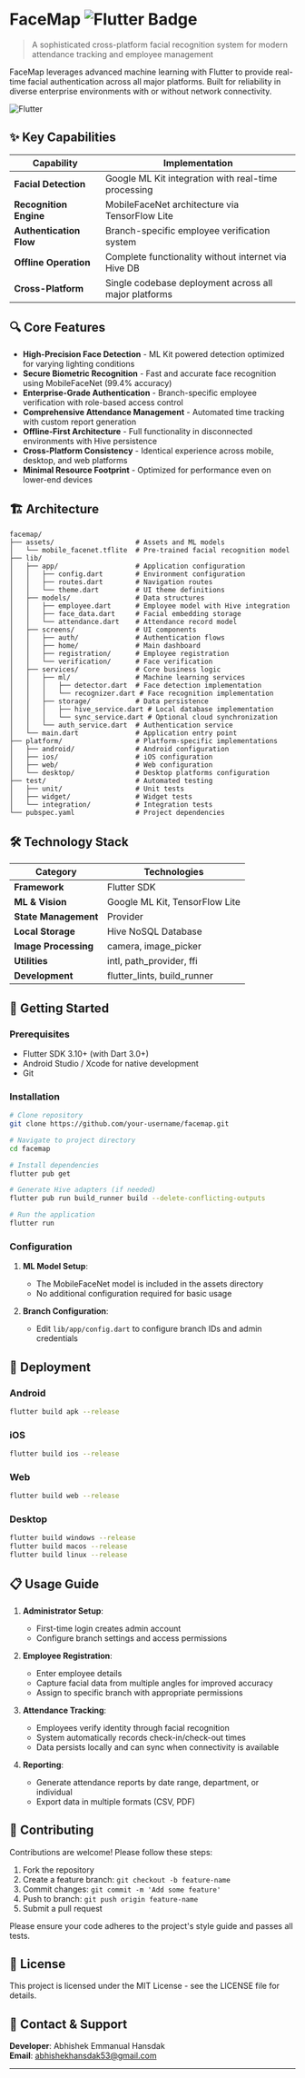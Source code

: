 # FaceMap <img src="https://img.shields.io/badge/Flutter-02569B?style=for-the-badge&logo=flutter&logoColor=white" alt="Flutter Badge"/>

> A sophisticated cross-platform facial recognition system for modern attendance tracking and employee management

FaceMap leverages advanced machine learning with Flutter to provide real-time facial authentication across all major platforms. Built for reliability in diverse enterprise environments with or without network connectivity.

![Flutter](https://img.shields.io/badge/Platform-Android%20%7C%20iOS%20%7C%20Web%20%7C%20Windows%20%7C%20macOS%20%7C%20Linux-blue)



## ✨ Key Capabilities

| Capability | Implementation |
|------------|----------------|
| **Facial Detection** | Google ML Kit integration with real-time processing |
| **Recognition Engine** | MobileFaceNet architecture via TensorFlow Lite |
| **Authentication Flow** | Branch-specific employee verification system |
| **Offline Operation** | Complete functionality without internet via Hive DB |
| **Cross-Platform** | Single codebase deployment across all major platforms |

## 🔍 Core Features

- **High-Precision Face Detection** - ML Kit powered detection optimized for varying lighting conditions
- **Secure Biometric Recognition** - Fast and accurate face recognition using MobileFaceNet (99.4% accuracy)
- **Enterprise-Grade Authentication** - Branch-specific employee verification with role-based access control
- **Comprehensive Attendance Management** - Automated time tracking with custom report generation
- **Offline-First Architecture** - Full functionality in disconnected environments with Hive persistence
- **Cross-Platform Consistency** - Identical experience across mobile, desktop, and web platforms
- **Minimal Resource Footprint** - Optimized for performance even on lower-end devices

## 🏗️ Architecture

```
facemap/
├── assets/                    # Assets and ML models
│   └── mobile_facenet.tflite  # Pre-trained facial recognition model
├── lib/
│   ├── app/                   # Application configuration
│   │   ├── config.dart        # Environment configuration
│   │   ├── routes.dart        # Navigation routes
│   │   └── theme.dart         # UI theme definitions
│   ├── models/                # Data structures
│   │   ├── employee.dart      # Employee model with Hive integration
│   │   ├── face_data.dart     # Facial embedding storage
│   │   └── attendance.dart    # Attendance record model
│   ├── screens/               # UI components
│   │   ├── auth/              # Authentication flows
│   │   ├── home/              # Main dashboard
│   │   ├── registration/      # Employee registration
│   │   └── verification/      # Face verification
│   ├── services/              # Core business logic
│   │   ├── ml/                # Machine learning services
│   │   │   ├── detector.dart  # Face detection implementation
│   │   │   └── recognizer.dart # Face recognition implementation
│   │   ├── storage/           # Data persistence
│   │   │   ├── hive_service.dart # Local database implementation
│   │   │   └── sync_service.dart # Optional cloud synchronization 
│   │   └── auth_service.dart  # Authentication service
│   └── main.dart              # Application entry point
├── platform/                  # Platform-specific implementations
│   ├── android/               # Android configuration
│   ├── ios/                   # iOS configuration
│   ├── web/                   # Web configuration
│   └── desktop/               # Desktop platforms configuration
├── test/                      # Automated testing
│   ├── unit/                  # Unit tests
│   ├── widget/                # Widget tests
│   └── integration/           # Integration tests
└── pubspec.yaml               # Project dependencies
```

## 🛠️ Technology Stack

| Category | Technologies |
|----------|-------------|
| **Framework** | Flutter SDK |
| **ML & Vision** | Google ML Kit, TensorFlow Lite |
| **State Management** | Provider |
| **Local Storage** | Hive NoSQL Database |
| **Image Processing** | camera, image_picker |
| **Utilities** | intl, path_provider, ffi |
| **Development** | flutter_lints, build_runner |

## 🚀 Getting Started

### Prerequisites

- Flutter SDK 3.10+ (with Dart 3.0+)
- Android Studio / Xcode for native development
- Git

### Installation

```bash
# Clone repository
git clone https://github.com/your-username/facemap.git

# Navigate to project directory
cd facemap

# Install dependencies
flutter pub get

# Generate Hive adapters (if needed)
flutter pub run build_runner build --delete-conflicting-outputs

# Run the application
flutter run
```

### Configuration

1. **ML Model Setup**:
   - The MobileFaceNet model is included in the assets directory
   - No additional configuration required for basic usage

2. **Branch Configuration**:
   - Edit `lib/app/config.dart` to configure branch IDs and admin credentials

## 📱 Deployment

### Android

```bash
flutter build apk --release
```

### iOS

```bash
flutter build ios --release
```

### Web

```bash
flutter build web --release
```

### Desktop

```bash
flutter build windows --release
flutter build macos --release
flutter build linux --release
```

## 📋 Usage Guide

1. **Administrator Setup**:
   - First-time login creates admin account
   - Configure branch settings and access permissions

2. **Employee Registration**:
   - Enter employee details
   - Capture facial data from multiple angles for improved accuracy
   - Assign to specific branch with appropriate permissions

3. **Attendance Tracking**:
   - Employees verify identity through facial recognition
   - System automatically records check-in/check-out times
   - Data persists locally and can sync when connectivity is available

4. **Reporting**:
   - Generate attendance reports by date range, department, or individual
   - Export data in multiple formats (CSV, PDF)

## 🤝 Contributing

Contributions are welcome! Please follow these steps:

1. Fork the repository
2. Create a feature branch: `git checkout -b feature-name`
3. Commit changes: `git commit -m 'Add some feature'`
4. Push to branch: `git push origin feature-name`
5. Submit a pull request

Please ensure your code adheres to the project's style guide and passes all tests.

## 📄 License

This project is licensed under the MIT License - see the LICENSE file for details.

## 📧 Contact & Support

**Developer**: Abhishek Emmanual Hansdak  
**Email**: abhishekhansdak53@gmail.com

---
